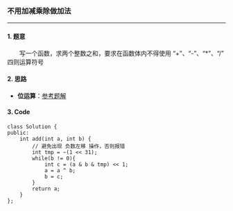 ### 不用加减乘除做加法

---

#### 1. 题意

&emsp;&emsp;写一个函数，求两个整数之和，要求在函数体内不得使用 “+”、“-”、“*”、“/” 四则运算符号

#### 2. 思路

- **位运算**：[参考题解](https://leetcode-cn.com/problems/bu-yong-jia-jian-cheng-chu-zuo-jia-fa-lcof/solution/mian-shi-ti-65-bu-yong-jia-jian-cheng-chu-zuo-ji-7/)

#### 3. Code

```
class Solution {
public:
    int add(int a, int b) {
        // 避免出现 负数左移 操作，否则报错
        int tmp = ~(1 << 31);
        while(b != 0){
            int c = (a & b & tmp) << 1;
            a = a ^ b;
            b = c;
        }
        return a;
    }
};
```